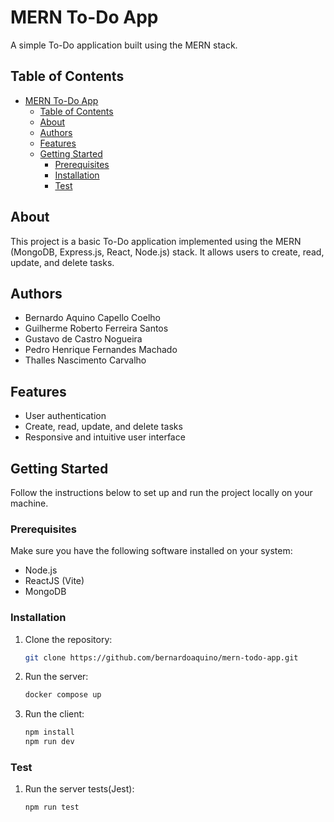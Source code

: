 # MERN To-Do App

A simple To-Do application built using the MERN stack. 

## Table of Contents

- [MERN To-Do App](#mern-to-do-app)
  - [Table of Contents](#table-of-contents)
  - [About](#about)
  - [Authors](#authors)
  - [Features](#features)
  - [Getting Started](#getting-started)
    - [Prerequisites](#prerequisites)
    - [Installation](#installation)
    - [Test](#test)

## About

This project is a basic To-Do application implemented using the MERN (MongoDB, Express.js, React, Node.js) stack. It allows users to create, read, update, and delete tasks.

## Authors
  - Bernardo Aquino Capello Coelho
  - Guilherme Roberto Ferreira Santos
  - Gustavo de Castro Nogueira
  - Pedro Henrique Fernandes Machado
  - Thalles Nascimento Carvalho

## Features

- User authentication
- Create, read, update, and delete tasks
- Responsive and intuitive user interface

## Getting Started

Follow the instructions below to set up and run the project locally on your machine.

### Prerequisites

Make sure you have the following software installed on your system:

- Node.js
- ReactJS (Vite)
- MongoDB

### Installation

1. Clone the repository:

   ```bash
   git clone https://github.com/bernardoaquino/mern-todo-app.git

   ```

2. Run the server:

   ```bash
   docker compose up

   ```

3. Run the client:

   ```bash
   npm install
   npm run dev
   ```

### Test

1. Run the server tests(Jest):

   ```bash
   npm run test
   ```

